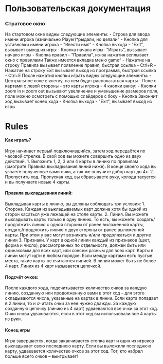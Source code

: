 
# Пользовательская документация
### Стратовое окно
На стартовом окне видны следующие элементы:
    - Строка для ввода имени игрока (изначально  Player)*рыдали, но делали"
    - Кнопка для уставновки имени игрока - "Ввести имя"
    - Кнопка выхода - "Exit", вызывает выход из игры
    - Кнопка начала игры- "Играть", вызывает начало игры
    - Кнопка правил - "Правила", из-за нажатия всплывает окно с правилами
Также имеется вкладка меню game^
    - Нажатие на строку Правила вызывает появление правил, быстрая ссылка - Ctrl+R
    - Нажатие на строку Exit вызывает выход из программв, быстрая ссылка - Ctrl+E
После нажатия кнопки играть видны следующие элементы:
    - Центральное поле в клетку, на нем будут располагаться карты
    - Поле с картами с левой стороны - это карты игрока
    - 4 кнопки внизу:
        - Кнопки zoom in и zoom out вызывают увеличение и уменьшение размеров поля, поле можно осмотреть с помощью слайдеров с боку
        - Кнопка Закончит ход вызывает конец хода
        - Кнопка выхода - "Exit", вызывает выход из игры
    

# Rules

#### Как играть?

Игру начинает первый подключившийся, затем ход передаётся по часовой стрелке. В свой ход вы можете совершить одно из двух действий. 
    1. Выложить 1, 2, 3 или 4 карты в линию по правилам (смотрите Правила выкладывания линий ниже). В конце своего хода вы узнаете полученные вами очки, а так же получите добор карт до 4х. 
    2. Пропустить ход. Пропуская ход, вы сбрасываете руку, колода тасуется и вы получаете новые 4 карты. 
    
#### Правила выкладывания линий: 

Выкладывая карты в линию, вы должны соблюдать три условия:
    1. Сторона. 
    Каждая из выкладываемых карт должна хотя бы одной из сторон касаться уже лежащей на столе карты. 
    2. Линия.
    Вы можете выкладывать карты только в одну линию. То есть, вы можете: создать/продолжить линию с одной стороны от ранее выложенной карты, создать/продолжить линию с двух стороны от ранее выложенной карты. При этом у вас могут возникать и/или продолжаться и другие линии 
    3. Признаки.
    У карт в одной линии каждый из признаков (цвет, форма и число), рассмотренных по отдельности, должен быть или одинаковым для всех карт, или совсем разным для всех карт. Карты в линии могут идти в любом порядке. Если между картами есть пустые места, такие карты не считаются линией. В линии может быть не более 4 карт. Линия из 4 карт называется цепочкой.
    
#### Подсчёт очков:

После каждого хода, подсчитывается количество очков за каждую линию, созданную или продолженную вами в этот ход – для этого складываются числа, указанные на картах в линии. Если карта попадает в 2 линии, то и считать очки за нее нужно дважды. За каждую созданную цепочку (линию из 4 карт) удваеваются все очки за этот ход. Очки снова удваюваются, если в этот ход вы использовали все 4 карты из руки. 
    
#### Конец игры 

Игра завершается, когда заканчивается стопка карт и один из игроков выкладывает свою последнюю карту. Если вы выложили последнюю карту, удваевается количество очков за этот ход. Тот, кто набрал больше всего очков – выигрывает!
